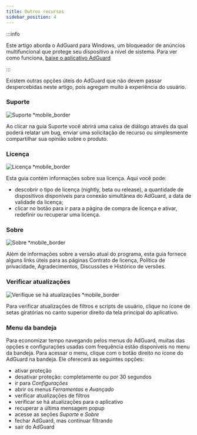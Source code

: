 ```yaml
---
title: Outros recursos
sidebar_position: 4
---
```


:::info

Este artigo aborda o AdGuard para Windows, um bloqueador de anúncios multifuncional que protege seu dispositivo a nível de sistema. Para ver como funciona, [baixe o aplicativo AdGuard](https://agrd.io/download-kb-adblock)

:::

Existem outras opções úteis do AdGuard que não devem passar despercebidas neste artigo, pois agregam muito à experiência do usuário.

### Suporte

![Suporte \*mobile\_border](https://cdn.adtidy.org/content/kb/ad_blocker/windows/overview/support.png)

Ao clicar na guia Suporte você abrirá uma caixa de diálogo através da qual poderá relatar um bug, enviar uma solicitação de recurso ou simplesmente compartilhar sua opinião sobre o produto.

### Licença

![Licença \*mobile\_border](https://cdn.adtidy.org/content/kb/ad_blocker/windows/overview/license.png)

Esta guia contém informações sobre sua licença. Aqui você pode:

- descobrir o tipo de licença (nightly, beta ou release), a quantidade de dispositivos disponíveis para conexão simultânea do AdGuard, a data de validade da licença;
- clicar no botão para ir para a página de compra de licença e ativar, redefinir ou recuperar uma licença.

### Sobre

![Sobre \*mobile\_border](https://cdn.adtidy.org/content/kb/ad_blocker/windows/overview/about.png)

Além de informações sobre a versão atual do programa, esta guia fornece alguns links úteis para as páginas Contrato de licença, Política de privacidade, Agradecimentos, Discussões e Histórico de versões.

### Verificar atualizações

![Verifique se há atualizações \*mobile\_border](https://cdn.adtidy.org/content/kb/ad_blocker/windows/overview/check-updates.png)

Para verificar atualizações de filtros e scripts de usuário, clique no ícone de setas giratórias no canto superior direito da tela principal do aplicativo.

### Menu da bandeja

Para economizar tempo navegando pelos menus do AdGuard, muitas das opções e configurações usadas com frequência estão disponíveis no menu da bandeja. Para acessar o menu, clique com o botão direito no ícone do AdGuard na bandeja. Ele oferecerá as seguintes opções:

- ativar proteção
- desativar proteção: completamente ou por 30 segundos
- ir para _Configurações_
- abrir os menus _Ferramentas_ e _Avançado_
- verificar atualizações de filtros
- verificar se há atualizações para o aplicativo
- recuperar a última mensagem popup
- acesse as seções _Suporte_ e _Sobre_
- fechar AdGuard, mas continuar filtrando
- sair do AdGuard
